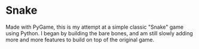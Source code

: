 <h1> Snake </h1>
<p> Made with PyGame, this is my attempt at a simple classic "Snake" game using Python. I began by building the bare bones, and am still slowly adding more and more features to build on top of the original game. </p>
